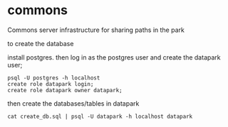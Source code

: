 commons
=======

Commons server infrastructure for sharing paths in the park

to create the database

install postgres. then log in as the postgres user and create the datapark user;

	psql -U postgres -h localhost
	create role datapark login;
	create role datapark owner datapark;

then create the databases/tables in datapark

	cat create_db.sql | psql -U datapark -h localhost datapark



